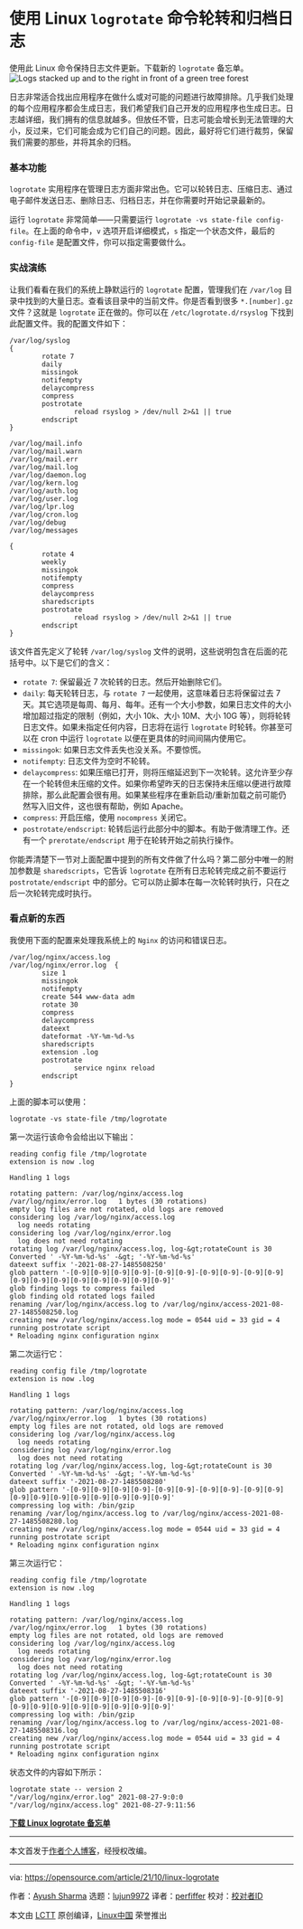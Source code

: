 [#]: subject: "Rotate and archive logs with the Linux logrotate command"
[#]: via: "https://opensource.com/article/21/10/linux-logrotate"
[#]: author: "Ayush Sharma https://opensource.com/users/ayushsharma"
[#]: collector: "lujun9972"
[#]: translator: "perfiffer"
[#]: reviewer: " "
[#]: publisher: " "
[#]: url: " "

使用 Linux `logrotate` 命令轮转和归档日志
======
使用此 Linux 命令保持日志文件更新。下载新的 `logrotate` 备忘单。
![Logs stacked up and to the right in front of a green tree forest][1]

日志非常适合找出应用程序在做什么或对可能的问题进行故障排除。几乎我们处理的每个应用程序都会生成日志，我们希望我们自己开发的应用程序也生成日志。日志越详细，我们拥有的信息就越多。但放任不管，日志可能会增长到无法管理的大小，反过来，它们可能会成为它们自己的问题。因此，最好将它们进行裁剪，保留我们需要的那些，并将其余的归档。

### 基本功能

`logrotate` 实用程序在管理日志方面非常出色。它可以轮转日志、压缩日志、通过电子邮件发送日志、删除日志、归档日志，并在你需要时开始记录最新的。

运行 `logrotate` 非常简单——只需要运行 `logrotate -vs state-file config-file`。在上面的命令中，`v` 选项开启详细模式，`s` 指定一个状态文件，最后的 `config-file` 是配置文件，你可以指定需要做什么。

### 实战演练

让我们看看在我们的系统上静默运行的 `logrotate` 配置，管理我们在 `/var/log` 目录中找到的大量日志。查看该目录中的当前文件。你是否看到很多 `*.[number].gz` 文件？这就是 `logrotate` 正在做的。你可以在 `/etc/logrotate.d/rsyslog` 下找到此配置文件。我的配置文件如下：

```
/var/log/syslog
{
        rotate 7
        daily
        missingok
        notifempty
        delaycompress
        compress
        postrotate
                reload rsyslog > /dev/null 2>&1 || true
        endscript
}

/var/log/mail.info
/var/log/mail.warn
/var/log/mail.err
/var/log/mail.log
/var/log/daemon.log
/var/log/kern.log
/var/log/auth.log
/var/log/user.log
/var/log/lpr.log
/var/log/cron.log
/var/log/debug
/var/log/messages

{
        rotate 4
        weekly
        missingok
        notifempty
        compress
        delaycompress
        sharedscripts
        postrotate
                reload rsyslog > /dev/null 2>&1 || true
        endscript
}
```

该文件首先定义了轮转 `/var/log/syslog` 文件的说明，这些说明包含在后面的花括号中。以下是它们的含义：

  * `rotate 7`: 保留最近 7 次轮转的日志。然后开始删除它们。
  * `daily`: 每天轮转日志，与 `rotate 7` 一起使用，这意味着日志将保留过去 7 天。其它选项是每周、每月、每年。还有一个大小参数，如果日志文件的大小增加超过指定的限制（例如，大小 10k、大小 10M、大小 10G 等），则将轮转日志文件。如果未指定任何内容，日志将在运行 `logrotate` 时轮转。你甚至可以在 cron 中运行 `logrotate` 以便在更具体的时间间隔内使用它。 
  * `missingok`: 如果日志文件丢失也没关系。不要惊慌。
  * `notifempty`: 日志文件为空时不轮转。
  * `delaycompress`: 如果压缩已打开，则将压缩延迟到下一次轮转。这允许至少存在一个轮转但未压缩的文件。如果你希望昨天的日志保持未压缩以便进行故障排除，那么此配置会很有用。如果某些程序在重新启动/重新加载之前可能仍然写入旧文件，这也很有帮助，例如 Apache。 
  * `compress`: 开启压缩，使用 `nocompress` 关闭它。
  * `postrotate/endscript`: 轮转后运行此部分中的脚本。有助于做清理工作。还有一个 `prerotate/endscript` 用于在轮转开始之前执行操作。 

你能弄清楚下一节对上面配置中提到的所有文件做了什么吗？第二部分中唯一的附加参数是 `sharedscripts`，它告诉 `logrotate` 在所有日志轮转完成之前不要运行 `postrotate/endscript` 中的部分。它可以防止脚本在每一次轮转时执行，只在之后一次轮转完成时执行。

### 看点新的东西

我使用下面的配置来处理我系统上的 `Nginx` 的访问和错误日志。

```
/var/log/nginx/access.log
/var/log/nginx/error.log  {
        size 1
        missingok
        notifempty
        create 544 www-data adm
        rotate 30
        compress
        delaycompress
        dateext
        dateformat -%Y-%m-%d-%s
        sharedscripts
        extension .log
        postrotate
                service nginx reload
        endscript
}
```

上面的脚本可以使用：

```
logrotate -vs state-file /tmp/logrotate
```

第一次运行该命令会给出以下输出：

```
reading config file /tmp/logrotate
extension is now .log

Handling 1 logs

rotating pattern: /var/log/nginx/access.log
/var/log/nginx/error.log   1 bytes (30 rotations)
empty log files are not rotated, old logs are removed
considering log /var/log/nginx/access.log
  log needs rotating
considering log /var/log/nginx/error.log
  log does not need rotating
rotating log /var/log/nginx/access.log, log-&gt;rotateCount is 30
Converted ' -%Y-%m-%d-%s' -&gt; '-%Y-%m-%d-%s'
dateext suffix '-2021-08-27-1485508250'
glob pattern '-[0-9][0-9][0-9][0-9]-[0-9][0-9]-[0-9][0-9]-[0-9][0-9][0-9][0-9][0-9][0-9][0-9][0-9][0-9][0-9]'
glob finding logs to compress failed
glob finding old rotated logs failed
renaming /var/log/nginx/access.log to /var/log/nginx/access-2021-08-27-1485508250.log
creating new /var/log/nginx/access.log mode = 0544 uid = 33 gid = 4
running postrotate script
* Reloading nginx configuration nginx
```

第二次运行它：


```
reading config file /tmp/logrotate
extension is now .log

Handling 1 logs

rotating pattern: /var/log/nginx/access.log
/var/log/nginx/error.log   1 bytes (30 rotations)
empty log files are not rotated, old logs are removed
considering log /var/log/nginx/access.log
  log needs rotating
considering log /var/log/nginx/error.log
  log does not need rotating
rotating log /var/log/nginx/access.log, log-&gt;rotateCount is 30
Converted ' -%Y-%m-%d-%s' -&gt; '-%Y-%m-%d-%s'
dateext suffix '-2021-08-27-1485508280'
glob pattern '-[0-9][0-9][0-9][0-9]-[0-9][0-9]-[0-9][0-9]-[0-9][0-9][0-9][0-9][0-9][0-9][0-9][0-9][0-9][0-9]'
compressing log with: /bin/gzip
renaming /var/log/nginx/access.log to /var/log/nginx/access-2021-08-27-1485508280.log
creating new /var/log/nginx/access.log mode = 0544 uid = 33 gid = 4
running postrotate script
* Reloading nginx configuration nginx
```

第三次运行它：

```
reading config file /tmp/logrotate
extension is now .log

Handling 1 logs

rotating pattern: /var/log/nginx/access.log
/var/log/nginx/error.log   1 bytes (30 rotations)
empty log files are not rotated, old logs are removed
considering log /var/log/nginx/access.log
  log needs rotating
considering log /var/log/nginx/error.log
  log does not need rotating
rotating log /var/log/nginx/access.log, log-&gt;rotateCount is 30
Converted ' -%Y-%m-%d-%s' -&gt; '-%Y-%m-%d-%s'
dateext suffix '-2021-08-27-1485508316'
glob pattern '-[0-9][0-9][0-9][0-9]-[0-9][0-9]-[0-9][0-9]-[0-9][0-9][0-9][0-9][0-9][0-9][0-9][0-9][0-9][0-9]'
compressing log with: /bin/gzip
renaming /var/log/nginx/access.log to /var/log/nginx/access-2021-08-27-1485508316.log
creating new /var/log/nginx/access.log mode = 0544 uid = 33 gid = 4
running postrotate script
* Reloading nginx configuration nginx
```

状态文件的内容如下所示：

```
logrotate state -- version 2
"/var/log/nginx/error.log" 2021-08-27-9:0:0
"/var/log/nginx/access.log" 2021-08-27-9:11:56
```

[**下载 Linux logrotate 备忘单**][2]

* * *

本文首发于[作者个人博客][3]，经授权改编。

--------------------------------------------------------------------------------

via: https://opensource.com/article/21/10/linux-logrotate

作者：[Ayush Sharma][a]
选题：[lujun9972][b]
译者：[perfiffer](https://github.com/perfiffer)
校对：[校对者ID](https://github.com/校对者ID)

本文由 [LCTT](https://github.com/LCTT/TranslateProject) 原创编译，[Linux中国](https://linux.cn/) 荣誉推出

[a]: https://opensource.com/users/ayushsharma
[b]: https://github.com/lujun9972
[1]: https://opensource.com/sites/default/files/styles/image-full-size/public/lead-images/oliver-paaske-unsplash.jpg?itok=bv0sZSSB (Logs stacked up and to the right in front of a green tree forest)
[2]: https://opensource.com/downloads/logrotate-cheat-sheet
[3]: https://notes.ayushsharma.in/2017/01/fiddling-with-logrotate
